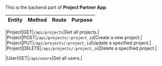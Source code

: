This is the backend part of <b>Project Partner App</b>.

|Entity|Method|Route|Purpose|
|-|-|-|-|

|Project|GET|`/api/projects`|Get all projects.|
|Project|POST|`/api/projects/:project_id`|Create a new project.|
|Project|PUT|`/api/projects/:project_id`|Update a specified project.|
|Project|DELETE|`/api/projects/:project_id`|Delete a specified project.|

|User|GET|`/api/users`|Get all users.|

